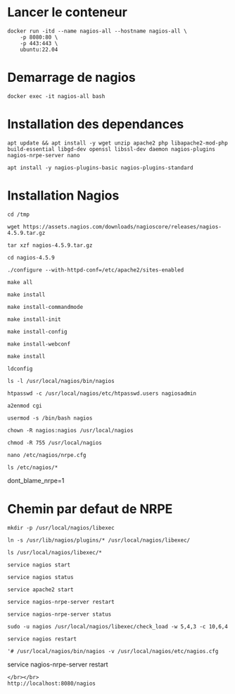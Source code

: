 # Lancer le conteneur
```
docker run -itd --name nagios-all --hostname nagios-all \
    -p 8080:80 \
    -p 443:443 \
    ubuntu:22.04
```
# Demarrage de nagios
```
docker exec -it nagios-all bash
```
# Installation des dependances
```
apt update && apt install -y wget unzip apache2 php libapache2-mod-php build-essential libgd-dev openssl libssl-dev daemon nagios-plugins nagios-nrpe-server nano
```
```
apt install -y nagios-plugins-basic nagios-plugins-standard
```    
# Installation Nagios
```
cd /tmp
```
```
wget https://assets.nagios.com/downloads/nagioscore/releases/nagios-4.5.9.tar.gz
```
```
tar xzf nagios-4.5.9.tar.gz
```
```
cd nagios-4.5.9
```
```
./configure --with-httpd-conf=/etc/apache2/sites-enabled
```
```
make all
```
```
make install
```
```
make install-commandmode
```
```
make install-init
```
```
make install-config
```
```
make install-webconf
```
```
make install
```
```
ldconfig  
```
```   
ls -l /usr/local/nagios/bin/nagios
```
```    
htpasswd -c /usr/local/nagios/etc/htpasswd.users nagiosadmin
```
```
a2enmod cgi
```   
```  
usermod -s /bin/bash nagios
```
```
chown -R nagios:nagios /usr/local/nagios
```
```
chmod -R 755 /usr/local/nagios
```   
```   
nano /etc/nagios/nrpe.cfg
```
```
ls /etc/nagios/*
```
dont_blame_nrpe=1	   
# Chemin par defaut de NRPE   
```   
mkdir -p /usr/local/nagios/libexec
```
```
ln -s /usr/lib/nagios/plugins/* /usr/local/nagios/libexec/
```
```   
ls /usr/local/nagios/libexec/*
```
```
service nagios start
```
```
service nagios status
```
```   
service apache2 start
```
```
service nagios-nrpe-server restart
```
```
service nagios-nrpe-server status
```
```   
sudo -u nagios /usr/local/nagios/libexec/check_load -w 5,4,3 -c 10,6,4
```
```
service nagios restart
```
```
'# /usr/local/nagios/bin/nagios -v /usr/local/nagios/etc/nagios.cfg

```  
service nagios-nrpe-server restart
```   
</br></br>   
http://localhost:8080/nagios
   
   
   


